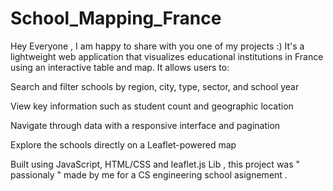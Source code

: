 # School_Mapping_France
Hey Everyone , I am happy to share with you one of my projects :)
It's a lightweight web application that visualizes educational institutions in France using an interactive table and map. It allows users to:

Search and filter schools by region, city, type, sector, and school year

View key information such as student count and geographic location

Navigate through data with a responsive interface and pagination

Explore the schools directly on a Leaflet-powered map 

Built using JavaScript, HTML/CSS and leaflet.js Lib , this project was " passionaly " made by me  for a CS engineering school asignement  .


